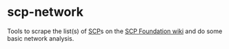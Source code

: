 # scp-network

Tools to scrape the list(s) of [SCP](http://scp-wiki.wikidot.com/scp-series)s on
the [SCP Foundation wiki](http://www.scp-wiki.net/) and do some basic network
analysis.
